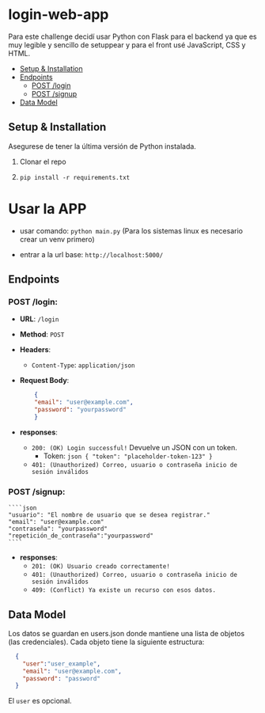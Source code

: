 # login-web-app

Para este challenge decidí usar Python con Flask para el backend ya que es muy legible y sencillo de setuppear y para el front usé JavaScript, CSS y HTML.

- [Setup & Installation](#setup--installation)
- [Endpoints](#endpoints)
  - [POST /login](#post--login)
  - [POST /signup](#post---signup)
- [Data Model](#data-model)
## Setup & Installation

Asegurese de tener la última versión de Python instalada.
1. Clonar el repo

2. `pip install -r requirements.txt`

# Usar la APP
- usar comando: `python main.py`
(Para los sistemas linux es necesario crear un venv primero)

- entrar a la url base: `http://localhost:5000/`
 

## Endpoints

### POST  /login:
- **URL**: `/login`
- **Method**: `POST`
- **Headers**: 
  - `Content-Type`: `application/json`

- **Request Body**:

    ```json
        {
        "email": "user@example.com",
        "password": "yourpassword"
        }
    ```
- **responses**:
    -  `200: (OK) Login successful!` Devuelve un JSON con un token.
        - Token:
               ```json
                {
                    "token": "placeholder-token-123"
                }
                ```
    - ``401: (Unauthorized) Correo, usuario o contraseña inicio de sesión inválidos``

### POST   /signup:
    ````json
    "usuario": "El nombre de usuario que se desea registrar."
    "email": "user@example.com"
    "contraseña": "yourpassword"
    "repetición_de_contraseña":"yourpassword"
    ````
- **responses**:
    -   `201: (OK) Usuario creado correctamente!`
    -   `401: (Unauthorized) Correo, usuario o contraseña inicio de sesión inválidos`
    -    `409: (Conflict) Ya existe un recurso con esos datos.`

## Data Model

Los datos se guardan en users.json donde mantiene una lista de objetos (las credenciales). 
Cada objeto tiene la siguiente estructura:
```json
  {
    "user":"user_example",
    "email": "user@example.com",
    "password": "password"
  }
```
El `user` es opcional.
